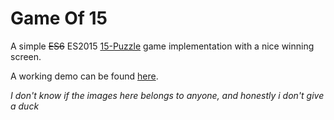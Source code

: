 # Game Of 15

A simple ~~ES6~~ ES2015 [15-Puzzle](https://en.wikipedia.org/wiki/15_puzzle) game implementation with a nice winning screen.

A working demo can be found [here](https://elfo404.github.io/Game-of-15/).

_I don't know if the images here belongs to anyone, and honestly i don't give a duck_

